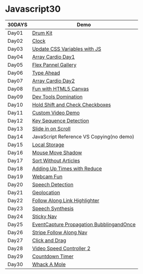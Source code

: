 # Javascript30
|30DAYS|Demo|
|----|----|
|Day01|[Drum Kit](https://jyun1desu.github.io/Javascript30/01_JavaScript-Drum-Kit/)|
|Day02|[Clock](https://jyun1desu.github.io/Javascript30/02_JS-and-CSS-Clock/)|
|Day03|[Update CSS Variables with JS](https://jyun1desu.github.io/Javascript30/03_CSS-Variables/)
|Day04|[Array Cardio Day1](https://jyun1desu.github.io/Javascript30/04_Array-Cardio-Day1/)
|Day05|[Flex Pannel Gallery](https://jyun1desu.github.io/Javascript30/05_Flex-Panel-Gallery/)
|Day06|[Type Ahead](https://jyun1desu.github.io/Javascript30/06_Type-Ahead/)
|Day07|[Array Cardio Day2](https://jyun1desu.github.io/Javascript30/07_Array-Cardi-Day2/)
|Day08|[Fun with HTML5 Canvas](https://jyun1desu.github.io/Javascript30/08_Fun-with-HTML5-Canvas/)
|Day09|[Dev Tools Domination](https://jyun1desu.github.io/Javascript30/09_Dev-Tools-Domination/)
|Day10|[Hold Shift and Check Checkboxes](https://jyun1desu.github.io/Javascript30/10_Hold-Shift-and-Check-Checkboxes/)
|Day11|[Custom Video Demo](https://jyun1desu.github.io/Javascript30/11_Custom-Video-Player/)
|Day12|[Key Sequence Detection](https://jyun1desu.github.io/Javascript30/12_Key-Sequence-Detection/)
|Day13|[Slide in on Scroll](https://jyun1desu.github.io/Javascript30/13_Slide-in-on-Scroll/)
|Day14| JavaScript Reference VS Copying(no demo)
|Day15|[Local Storage](https://jyun1desu.github.io/Javascript30/15_LocalStorage/)
|Day16|[Mouse Move Shadow](https://jyun1desu.github.io/Javascript30/16_Mouse-Move-Shadow/)
|Day17|[Sort Without Articles](https://jyun1desu.github.io/Javascript30/17_Sort-Without-Articles/)
|Day18|[Adding Up Times with Reduce](https://jyun1desu.github.io/Javascript30/18_Adding-Up-Times-with-Reduce/)
|Day19|[Webcam Fun](https://jyun1desu.github.io/Javascript30/19_Webcam-Fun/)
|Day20|[Speech Detection](https://jyun1desu.github.io/Javascript30/20_Speech-Detection/)
|Day21|[Geolocation](https://jyun1desu.github.io/Javascript30/21_Geolocation/)
|Day22|[Follow Along Link Highlighter](https://jyun1desu.github.io/Javascript30/22_Follow-Along-Link-Highlighter/)
|Day23|[Speech Synthesis](https://jyun1desu.github.io/Javascript30/23_Speech-Synthesis/)
|Day24|[Sticky Nav](https://jyun1desu.github.io/Javascript30/24_Sticky-Nav/index.html)
|Day25|[EventCapture Propagation BubblingandOnce](https://jyun1desu.github.io/Javascript30/25_EventCapture-Propagation-Bubbling-and-Once/)
|Day26|[Stripe Follow Along Nav](https://jyun1desu.github.io/Javascript30/26_Stripe-Follow-Along-Nav/)
|Day27|[Click and Drag](https://jyun1desu.github.io/Javascript30/27_Click-and-Drag/)
|Day28|[Video Speed Controller 2](https://jyun1desu.github.io/Javascript30/28_Video-Speed-Controller-2/)
|Day29|[Countdown Timer](https://jyun1desu.github.io/Javascript30/29_Countdown-Timer/)
|Day30|[Whack A Mole](https://jyun1desu.github.io/Javascript30/30_Whack-A-Mole/)
